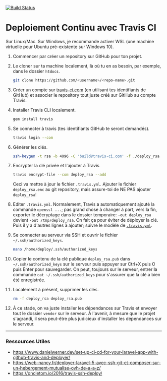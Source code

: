 [![Build Status](https://travis-ci.com/zdettwiler/test-travis-ci.svg?branch=master)](https://travis-ci.com/zdettwiler/test-travis-ci)

# Deploiement Continu avec Travis CI
Sur Linux/Mac. Sur Windows, je recommande activer WSL (une machine virtuelle pour Ubuntu pré-existente sur Windows 10).

1. Commencer par créer un repository sur GitHub pour ton projet.

1. Le cloner sur ta machine localement, là où tu en as besoin, par exemple, dans le dossier `htdocs`.
    ```sh
    git clone https://github.com/<username>/<repo-name>.git
    ```

1. Créer un compte sur [travis-ci.com](https://travis-ci.com) (en utilisant tes identifiants de GitHub) et associer le repository tout juste créé sur GitHub au compte Travis.

1. Installer Travis CLI localement.
    ```sh
    gem install travis
    ```

1. Se connecter à travis (tes identifiants GitHub te seront demandés).
    ```sh
    travis login --com
    ```

1. Générer les clés.
    ```sh
    ssh-keygen -t rsa -b 4096 -C 'build@travis-ci.com' -f ./deploy_rsa
    ```

1. Encrypter la clé privée et l'ajouter à Travis.
    ```sh
    travis encrypt-file --com deploy_rsa --add
    ```
    Ceci va mettre à jour le fichier `.travis.yml`. Ajouter le fichier `deploy_rsa.enc` au git repository, mais assure-toi de NE PAS ajouter `deploy_rsa`!

1. Editer `.travis.yml`. Normalement, Travis a automatiquement ajouté la commande `openssl ...`; pas grand chose à changer à part, vers la fin, exporter le décryptage dans le dossier temporaire: `-out deploy_rsa` devient `-out /tmp/deploy_rsa`. On fait ça pour éviter de déployer la clé. Puis il y a d'autres lignes à ajouter; suivre le modèle de [`.travis.yml`](.travis.yml).

1. Se connecter au serveur via SSH et ouvrir le fichier `~/.ssh/authorized_keys`.
    ```sh
    nano /home/deploy/.ssh/authorized_keys
    ```

1. Copier le contenu de la clé publique `deploy_rsa.pub` dans `~/.ssh/authorized_keys` sur le serveur puis appuyer sur Ctrl+X puis O puis Enter pour sauvegarder. On peut, toujours sur le serveur, entrer la commande `cat ~/.ssh/authorized_keys` pour s'assurer que la clé a bien été enregistrée.

1. Localement à présent, supprimer les clés.
    ```sh
    rm -f deploy_rsa deploy_rsa.pub
    ``` 

1. À ce stade, on va juste installer les dépendances sur Travis et envoyer tout le dossier `vendor` sur le serveur. À l'avenir, à mesure que le projet s'agrandi, il sera peut-être plus judicieux d'installer les dépendances sur le serveur.


---
### Ressources Utiles
- https://www.danielwerner.dev/set-up-ci-cd-for-your-laravel-app-with-github-travis-and-deployer/
- https://web-nancy.fr/deployer-laravel-5-avec-ssh-git-et-composer-sur-un-hebergement-mutualise-ovh-de-a-a-z/
- https://oncletom.io/2016/travis-ssh-deploy/